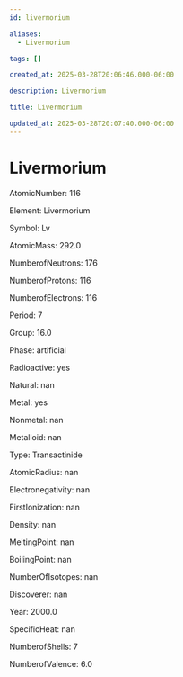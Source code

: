 ```yaml
---
id: livermorium

aliases:
  - Livermorium

tags: []

created_at: 2025-03-28T20:06:46.000-06:00

description: Livermorium

title: Livermorium

updated_at: 2025-03-28T20:07:40.000-06:00
---
```


# Livermorium

AtomicNumber: 116

Element: Livermorium

Symbol: Lv

AtomicMass: 292.0

NumberofNeutrons: 176

NumberofProtons: 116

NumberofElectrons: 116

Period: 7

Group: 16.0

Phase: artificial

Radioactive: yes

Natural: nan

Metal: yes

Nonmetal: nan

Metalloid: nan

Type: Transactinide

AtomicRadius: nan

Electronegativity: nan

FirstIonization: nan

Density: nan

MeltingPoint: nan

BoilingPoint: nan

NumberOfIsotopes: nan

Discoverer: nan

Year: 2000.0

SpecificHeat: nan

NumberofShells: 7

NumberofValence: 6.0
